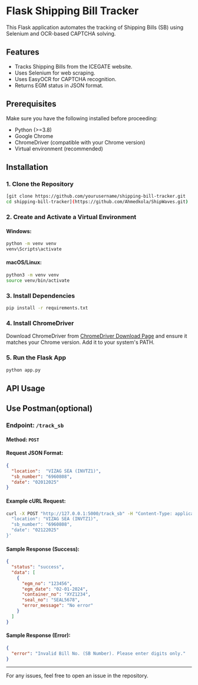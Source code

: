 # Flask Shipping Bill Tracker

This Flask application automates the tracking of Shipping Bills (SB) using Selenium and OCR-based CAPTCHA solving.

## Features
- Tracks Shipping Bills from the ICEGATE website.
- Uses Selenium for web scraping.
- Uses EasyOCR for CAPTCHA recognition.
- Returns EGM status in JSON format.

## Prerequisites
Make sure you have the following installed before proceeding:

- Python (>=3.8)
- Google Chrome
- ChromeDriver (compatible with your Chrome version)
- Virtual environment (recommended)

## Installation

### 1. Clone the Repository
```sh
[git clone https://github.com/yourusername/shipping-bill-tracker.git
cd shipping-bill-tracker](https://github.com/Ahmedkola/ShipWaves.git)
```

### 2. Create and Activate a Virtual Environment
#### Windows:
```sh
python -m venv venv
venv\Scripts\activate
```

#### macOS/Linux:
```sh
python3 -m venv venv
source venv/bin/activate
```

### 3. Install Dependencies
```sh
pip install -r requirements.txt
```

### 4. Install ChromeDriver
Download ChromeDriver from [ChromeDriver Download Page](https://sites.google.com/chromium.org/driver/) and ensure it matches your Chrome version. Add it to your system's PATH.

### 5. Run the Flask App
```sh
python app.py
```

## API Usage
## Use Postman(optional)
### Endpoint: `/track_sb`
#### Method: `POST`

#### Request JSON Format:
```json
{
  "location":  "VIZAG SEA (INVTZ1)",
  "sb_number": "6960808",
  "date": "02012025"
}
```

#### Example cURL Request:
```sh
curl -X POST "http://127.0.0.1:5000/track_sb" -H "Content-Type: application/json" -d '{
  "location": "VIZAG SEA (INVTZ1)",
  "sb_number": "6960808",
  "date": "02122025"
}'
```

#### Sample Response (Success):
```json
{
  "status": "success",
  "data": [
    {
      "egm_no": "123456",
      "egm_date": "02-01-2024",
      "container_no": "XYZ1234",
      "seal_no": "SEAL5678",
      "error_message": "No error"
    }
  ]
}
```

#### Sample Response (Error):
```json
{
  "error": "Invalid Bill No. (SB Number). Please enter digits only."
}
```





---
For any issues, feel free to open an issue in the repository.

